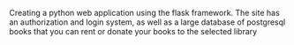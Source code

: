 Creating a python web application using the flask framework. The site has an authorization and login system, as well as a large database of postgresql books that you can rent or donate your books to the selected library
